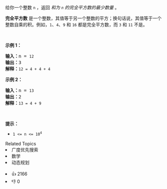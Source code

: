 <p>给你一个整数 <code>n</code> ，返回 <em>和为 <code>n</code> 的完全平方数的最少数量</em> 。</p>

<p><strong>完全平方数</strong> 是一个整数，其值等于另一个整数的平方；换句话说，其值等于一个整数自乘的积。例如，<code>1</code>、<code>4</code>、<code>9</code> 和 <code>16</code> 都是完全平方数，而 <code>3</code> 和 <code>11</code> 不是。</p>

<p>&nbsp;</p>

<p><strong>示例&nbsp;1：</strong></p>

<pre>
<strong>输入：</strong>n = <span><code>12</code></span>
<strong>输出：</strong>3 
<strong>解释：</strong><span><code>12 = 4 + 4 + 4</code></span></pre>

<p><strong>示例 2：</strong></p>

<pre>
<strong>输入：</strong>n = <span><code>13</code></span>
<strong>输出：</strong>2
<strong>解释：</strong><span><code>13 = 4 + 9</code></span></pre>

&nbsp;

<p><strong>提示：</strong></p>

<ul> 
 <li><code>1 &lt;= n &lt;= 10<sup>4</sup></code></li> 
</ul>

<div><div>Related Topics</div><div><li>广度优先搜索</li><li>数学</li><li>动态规划</li></div></div><br><div><li>👍 2166</li><li>👎 0</li></div>
